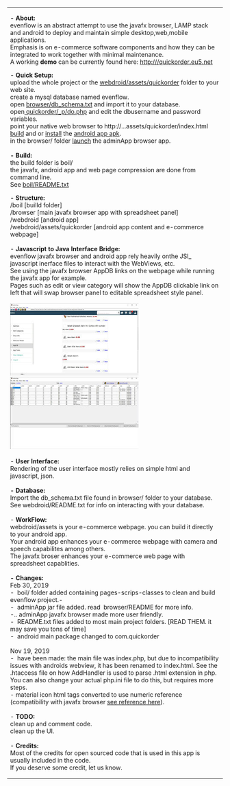 <table style="margin: 0 auto; max-width: 900px" align="center">
	<tr>
		<td><p><strong>- About:</strong><br>evenflow is an abstract attempt to use the javafx 
browser, LAMP stack and android to deploy and maintain simple desktop,web,mobile applications. <br>
		Emphasis is on e-commerce software components and how they can be 
		integrated to work together with minimal maintenance.<br>A working
		<strong>demo</strong> can be currently found here:
		<a href="http:///quickorder.eu5.net">http:///quickorder.eu5.net</a><br>
		</p>
<p><strong>- Quick Setup:</strong><br>upload the whole project or the 
<a href="webdroid/assets/quickorder">webdroid/assets/quickorder</a> folder to your web 
site.<br>create a mysql database 
named evenflow.<br>open <a href="browser/db_schema.txt">browser/db_schema.txt</a> and import it to your database.<br>
open<a href="webdroid/assets/quickorder/_p/do.php"> quickorder/_p/do.php</a> and edit the dbusername and password variables.<br>
point your native web browser to http://...assets/quickorder/index.html<br>
<a href="webdroid/bin/b.bat">build</a> and or 
<a href="webdroid/bin/i.bat">install</a> the
<a href="webdroid/bin/QuickOrder-debug.apk">android app apk</a>.<br>
in the browser/ folder <a href="browser">launch</a> the adminApp browser app.<br><br><strong>- Build:</strong><br>the build 
folder is boil/<br>the javafx, android app and web page compression are done from 
command line.<br>See <a href="boil">boil/README.txt</a><br> </p>
		<p><strong>- Structure:<br></strong>/boil [builld folder]<br>/browser [main 
		javafx browser app with spreadsheet 
panel]<br>
/webdroid [android app]<br>/webdroid/assets/quickorder [android app content and 
e-commerce webpage]<br>
		<br>- <strong>Javascript 
to Java Interface Bridge:</strong><br>
evenflow javafx browser and android app rely heavily onthe JSI_ javascript 
inerface files to interact with the WebViews, etc.<br>See using the javafx 
browser AppDB links on the webpage while running the javafx app for example.<br>
Pages such as edit or view category will show the AppDB clickable link on left 
that will swap browser panel to editable spreadsheet style panel.<br><br>
<img src="webdroid/assets/quickorder/images/img4.jpg" style="height: 168px; width: 300px"><img src="webdroid/assets/quickorder/images/img6.jpg" style="height: 168px; width: 300px"><br><br>- <strong>User Interface:</strong><br>
Rendering of the user interface mostly relies on simple html and javascript, json.<br><br><strong>- Database:</strong><br>Import 
		the db_schema.txt file found in browser/ folder to your database.<br>See 
		webdroid/README.txt for info on interacting with your database.<br>
<br>- <strong>
WorkFlow:</strong><br>webdroid/assets is your e-commerce webpage. you can build 
it directly to your android app.<br>Your android app enhances your e-commerce 
webpage with camera and speech capabilites among others.<br>The javafx broser 
enhances your e-commerce web page with spreadsheet capablities.<br><br>
<strong>- Changes:</strong><br>Feb 30, 2019<br>-&nbsp; boil/ folder added 
containing pages-scrips-classes to clean and build evenflow project.-<br>-&nbsp; 
adminApp jar file added. read&nbsp; browser/README for more info.<br>-.. 
adminApp javafx browser made more user friendly.<br>-&nbsp; README.txt files 
added to most main project folders. [READ THEM. it may save you tons of time]<br>
-&nbsp; android main package changed to com.quickorder<br><br>
		Nov 19, 2019<br>-&nbsp; have been made: the main file was index.php, but due to 
incompatibility issues with androids webview, it has been renamed to index.html. 
See the .htaccess file on how AddHandler is used to parse .html extension in 
php. You can also change your actual php.ini file to do this, but requires more 
steps.<br>- material icon html tags converted to use numeric reference 
(compatibility with javafx browser
<a href="webdroid/assets/quickorder/fonts/materialicons/numerical_vhar_ref.txt">
see reference here</a>).<br><br>- <strong>
TODO:</strong><br>
clean up and comment code.<br>clean up the UI.<br>
<br>- <strong>
Credits:</strong><br>
Most of the credits for open sourced code that is used in this app is usually 
included in the code.<br>If you 
deserve some credit, let us know.<br> </p>
		</td>
	</tr>
</table>
